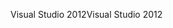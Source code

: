 <span data-ttu-id="0bb2c-101">Visual Studio 2012</span><span class="sxs-lookup"><span data-stu-id="0bb2c-101">Visual Studio 2012</span></span>